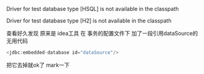 Driver for test database type [HSQL] is not available in the classpath

Driver for test database type [H2] is not available in the classpath



查看好久发现 原来是 idea工具 在 事务的配置文件下 加了一段引用dataSource的无用代码

```javascript
<jdbc:embedded-database id="dataSource"/>
```

把它去掉就ok了 mark一下